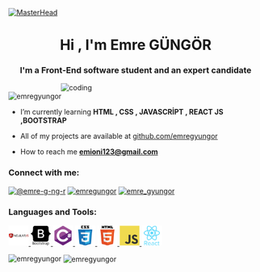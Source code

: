 [![MasterHead](https://i.pinimg.com/originals/cd/59/d6/cd59d626dc86397fe45080e6e9c7027d.gif)](https://rishavchanda.io) 

<h1 align="center">Hi , I'm Emre GÜNGÖR</h1>
<h3 align="center">I'm a Front-End software student and an expert candidate</h3>
<img align = "right" alt = "coding" width = "400" src = "https://i.pinimg.com/originals/e4/26/70/e426702edf874b181aced1e2fa5c6cde.gif">

<p align="left"> <img src="https://komarev.com/ghpvc/?username=emregyungor&label=Profile%20views&color=0e75b6&style=flat" alt="emregyungor" /> </p>

-  I’m currently learning **HTML , CSS , JAVASCRİPT , REACT JS ,BOOTSTRAP**

-  All of my projects are available at [github.com/emregyungor](github.com/emregyungor)

-  How to reach me **emioni123@gmail.com**

<h3 align="left">Connect with me:</h3>
<p align="left">
<a href="https://codepen.io/@emre-g-ng-r" target="blank"><img align="center" src="https://raw.githubusercontent.com/rahuldkjain/github-profile-readme-generator/master/src/images/icons/Social/codepen.svg" alt="@emre-g-ng-r" height="30" width="40" /></a>
<a href="https://fb.com/emregungor" target="blank"><img align="center" src="https://raw.githubusercontent.com/rahuldkjain/github-profile-readme-generator/master/src/images/icons/Social/facebook.svg" alt="emregungor" height="30" width="40" /></a>
<a href="https://instagram.com/emre_gyungor" target="blank"><img align="center" src="https://raw.githubusercontent.com/rahuldkjain/github-profile-readme-generator/master/src/images/icons/Social/instagram.svg" alt="emre_gyungor" height="30" width="40" /></a>
</p>

<h3 align="left">Languages and Tools:</h3>
<p align="left"> <a href="https://angular.io" target="_blank" rel="noreferrer"> <img src="https://raw.githubusercontent.com/devicons/devicon/master/icons/angularjs/angularjs-original-wordmark.svg" alt="angularjs" width="40" height="40"/> </a> <a href="https://getbootstrap.com" target="_blank" rel="noreferrer"> <img src="https://raw.githubusercontent.com/devicons/devicon/master/icons/bootstrap/bootstrap-plain-wordmark.svg" alt="bootstrap" width="40" height="40"/> </a> <a href="https://www.w3schools.com/cs/" target="_blank" rel="noreferrer"> <img src="https://raw.githubusercontent.com/devicons/devicon/master/icons/csharp/csharp-original.svg" alt="csharp" width="40" height="40"/> </a> <a href="https://www.w3schools.com/css/" target="_blank" rel="noreferrer"> <img src="https://raw.githubusercontent.com/devicons/devicon/master/icons/css3/css3-original-wordmark.svg" alt="css3" width="40" height="40"/> </a> <a href="https://www.w3.org/html/" target="_blank" rel="noreferrer"> <img src="https://raw.githubusercontent.com/devicons/devicon/master/icons/html5/html5-original-wordmark.svg" alt="html5" width="40" height="40"/> </a> <a href="https://developer.mozilla.org/en-US/docs/Web/JavaScript" target="_blank" rel="noreferrer"> <img src="https://raw.githubusercontent.com/devicons/devicon/master/icons/javascript/javascript-original.svg" alt="javascript" width="40" height="40"/> </a> <a href="https://reactjs.org/" target="_blank" rel="noreferrer"> <img src="https://raw.githubusercontent.com/devicons/devicon/master/icons/react/react-original-wordmark.svg" alt="react" width="40" height="40"/> </a> </p>

<p><img align="left" src="https://github-readme-stats.vercel.app/api/top-langs?username=emregyungor&show_icons=true&locale=en&layout=compact" alt="emregyungor" /></p>

<p>&nbsp;<img align="center" src="https://github-readme-stats.vercel.app/api?username=emregyungor&show_icons=true&locale=en" alt="emregyungor" /></p>
